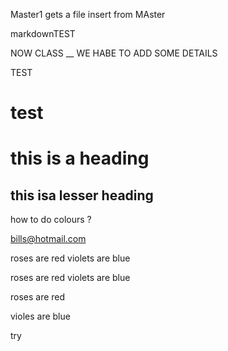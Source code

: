Master1 gets a file insert from MAster





markdownTEST

NOW CLASS __ WE HABE TO ADD SOME DETAILS



TEST

<h1> test<h1>

this is a heading 
=================

this isa lesser heading 
-----------------------


how to do colours ? 

bills@hotmail.com


roses are red violets are blue

roses are red 
violets are blue

roses are red 

violes are blue

try